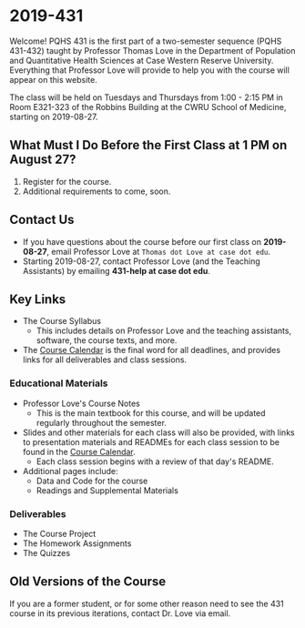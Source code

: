# 2019-431

Welcome! PQHS 431 is the first part of a two-semester sequence (PQHS 431-432) taught by Professor Thomas Love in the Department of Population and Quantitative Health Sciences at Case Western Reserve University. Everything that Professor Love will provide to help you with the course will appear on this website.

The class will be held on Tuesdays and Thursdays from 1:00 - 2:15 PM in Room E321-323 of the Robbins Building at the CWRU School of Medicine, starting on 2019-08-27.

## What Must I Do Before the First Class at 1 PM on August 27?

1. Register for the course.
2. Additional requirements to come, soon.

## Contact Us

- If you have questions about the course before our first class on **2019-08-27**, email Professor Love at `Thomas dot Love at case dot edu`.
- Starting 2019-08-27, contact Professor Love (and the Teaching Assistants) by emailing **431-help at case dot edu**. 

## Key Links 

- The Course Syllabus
    - This includes details on Professor Love and the teaching assistants, software, the course texts, and more.
- The [Course Calendar](https://github.com/THOMASELOVE/2019-431/blob/master/calendar.md) is the final word for all deadlines, and provides links for all deliverables and class sessions.

### Educational Materials

- Professor Love's Course Notes
    - This is the main textbook for this course, and will be updated regularly throughout the semester.
- Slides and other materials for each class will also be provided, with links to presentation materials and READMEs for each class session to be found in the [Course Calendar](https://github.com/THOMASELOVE/2019-431/blob/master/calendar.md).
    - Each class session begins with a review of that day's README. 
- Additional pages include:
    - Data and Code for the course
    - Readings and Supplemental Materials

### Deliverables

- The Course Project
- The Homework Assignments
- The Quizzes

## Old Versions of the Course

If you are a former student, or for some other reason need to see the 431 course in its previous iterations, contact Dr. Love via email.
